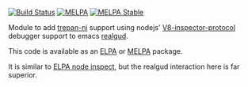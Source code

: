 [![Build Status][travis-image]][travis-url]
[![MELPA][melpa-image]][melpa]
[![MELPA Stable][melpa-stable-image]][melpa-stable]

Module to add [trepan-ni](https://www.npmjs.com/package/trepan-ni) support
using nodejs'
[V8-inspector-protocol](https://chromedevtools.github.io/devtools-protocol/v8/Debugger)
debugger support to emacs
[realgud](https://elpa.gnu.org/packages/realgud.html).

This code is available as an [ELPA](https://elpa.gnu.org/packages/realgud-trepan-ni.html)
or [MELPA](https://melpa.org/#/realgud-trepan-ni) package.

It is similar to [ELPA node inspect](https://elpa.gnu.org/packages/realgud-node-inspect.html), but the realgud interaction here is far superior.

[travis-image]: https://api.travis-ci.org/realgud/realgud-trepan-ni.svg?branch=master
[travis-url]: https://travis-ci.org/realgud/realgud-trepan-ni
[melpa-stable-image]: http://stable.melpa.org/packages/realgud-trepan-ni-badge.svg
[melpa-stable]: http://stable.melpa.org/#/realgud-trepan-ni
[melpa-image]: http://melpa.org/packages/realgud-trepan-ni-badge.svg
[melpa]: http://melpa.org/#/realgud-trepan-ni
